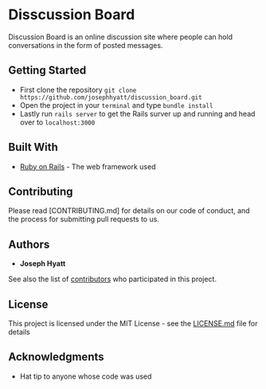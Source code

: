 # Disscussion Board

Discussion Board is an online discussion site where people can hold conversations in the form of posted messages.

## Getting Started

* First clone the repository `git clone https://github.com/josephhyatt/discussion_board.git`
* Open the project in your `terminal` and type `bundle install`
* Lastly run `rails server` to get the Rails surver up and running and head over to `localhost:3000`

## Built With

* [Ruby on Rails](https://rubyonrails.org/) - The web framework used

## Contributing

Please read [CONTRIBUTING.md] for details on our code of conduct, and the process for submitting pull requests to us.

## Authors

* **Joseph Hyatt**

See also the list of [contributors](https://github.com/your/project/contributors) who participated in this project.

## License

This project is licensed under the MIT License - see the [LICENSE.md](LICENSE.md) file for details

## Acknowledgments

* Hat tip to anyone whose code was used
